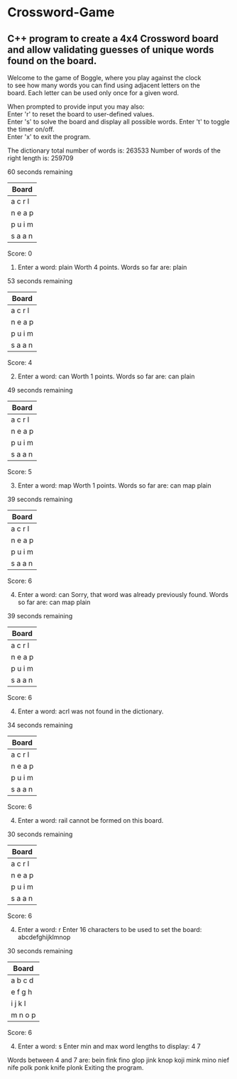 # Crossword-Game
## C++ program to create a 4x4 Crossword board and allow validating guesses of unique words found on the board.
Welcome to the game of Boggle, where you play against the clock   
to see how many words you can find using adjacent letters on the  
board.  Each letter can be used only once for a given word.       
  
When prompted to provide input you may also:                      
     Enter 'r' to reset the board to user-defined values.         
     Enter 's' to solve the board and display all possible words. 
     Enter 't' to toggle the timer on/off.                        
     Enter 'x' to exit the program.                               
  
The dictionary total number of words is: 263533
Number of words of the right length is:  259709

  60 seconds remaining
  
| Board   |
| --------|
| a c r l | 
| n e a p | 
| p u i m | 
| s a a n |

   Score: 0
   
1. Enter a word: plain
   Worth 4 points.
Words so far are: plain 

  53 seconds remaining
  
| Board   |
| --------|
| a c r l |
| n e a p |
| p u i m |
| s a a n |

   Score: 4
   
2. Enter a word: can
   Worth 1 points.
Words so far are: can plain 

  49 seconds remaining
  
| Board   |
| --------|
| a c r l |
| n e a p |
| p u i m |
| s a a n |

   Score: 5
   
3. Enter a word: map
   Worth 1 points.
Words so far are: can map plain 

  39 seconds remaining
  
| Board   |
| --------|
| a c r l |
| n e a p |
| p u i m |
| s a a n |

   Score: 6
   
4. Enter a word: can
Sorry, that word was already previously found. 
Words so far are: can map plain 

  39 seconds remaining
  
| Board   |
| --------|
| a c r l |
| n e a p |
| p u i m |
| s a a n |

   Score: 6
   
4. Enter a word: acrl
 was not found in the dictionary.

  34 seconds remaining
  
| Board   |
| --------|
| a c r l | 
| n e a p |
| p u i m |
| s a a n |

   Score: 6
   
4. Enter a word: rail
 cannot be formed on this board.

  30 seconds remaining
  
| Board   |
| --------|
| a c r l |
| n e a p |
| p u i m |
| s a a n |

   Score: 6
   
4. Enter a word: r
Enter 16 characters to be used to set the board: abcdefghijklmnop

  30 seconds remaining
  
| Board   |
| --------|
| a b c d |
| e f g h |
| i j k l |
| m n o p |

   Score: 6
   
4. Enter a word: s
Enter min and max word lengths to display: 4 7

Words between 4 and 7 are: 
bein fink fino glop jink knop koji mink mino nief nife polk ponk knife plonk 
Exiting the program. 

